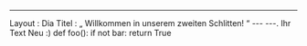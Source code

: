 ---
 Layout : Dia 
Titel : „ Willkommen in unserem zweiten Schlitten! “
--- ---.
Ihr Text Neu :)
def foo():
    if not bar:
        return True
